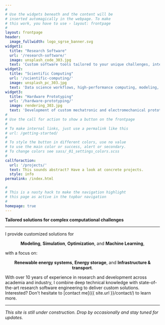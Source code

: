 ```yaml
---
#
# Use the widgets beneath and the content will be
# inserted automagically in the webpage. To make
# this work, you have to use › layout: frontpage
#
layout: frontpage
header:
  image_fullwidth: logo_sgrse_banner.svg
widget1:
  title: "Research Software"
  url: '/research-software/'
  image: unsplash_code_303.jpg
  text: 'Custom software tools tailored to your unique challenges, integrating cutting-edge research into ready-to-deploy and production-ready solutions.'
widget2:
  title: "Scientific Computing"
  url: '/scientific-computing/'
  image: unsplash_pc_303.jpg
  text: 'Data science workflows, high-performance computing, modeling, simulation, and optimization to drive complex analyses and decision-making. '
widget3:
  title: "Hardware Prototyping"
  url: '/hardware-prototyping/'
  image: rendering_303.jpg
  text: 'Development of custom mechatronic and electromechanical prototypes, turning innovative concepts into functional hardware.'
#
# Use the call for action to show a button on the frontpage
#
# To make internal links, just use a permalink like this
# url: /getting-started/
#
# To style the button in different colors, use no value
# to use the main color or success, alert or secondary.
# To change colors see sass/_01_settings_colors.scss
#
callforaction:
  url: '/projects/'
  text: This sounds abstract? Have a look at concrete projects.
  style: info
permalink: /index.html

#
# This is a nasty hack to make the navigation highlight
# this page as active in the topbar navigation
#
homepage: true
---
```


**Tailored solutions for complex computational challenges**

---

I provide customized solutions for

<p align="center">
<strong>Modeling</strong>, <strong>Simulation</strong>, <strong>Optimization</strong>, and <strong>Machine Learning</strong>,
</p>

with a focus on:

<p align="center">
<strong>Renewable energy systems</strong>, <strong>Energy storage</strong>, and <strong>Infrastructure & transport</strong>.
</p>

With over 10 years of experience in research and development across
academia and industry, I combine deep technical knowledge with
state-of-the-art research software engineering to deliver custom
solutions. Interested? Don't hesitate to [contact me]({{ site.url }}/contact/)
to learn more. 

---

_This site is still under construction. Drop by occasionally and stay tuned for
updates._